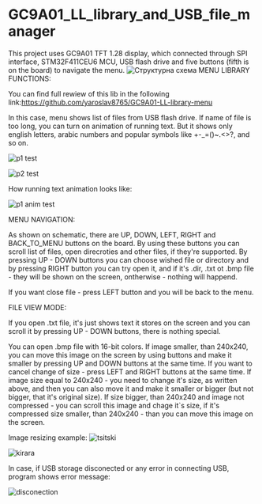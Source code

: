# GC9A01_LL_library_and_USB_file_manager
This project uses GC9A01 TFT 1.28 display, which connected through SPI interface, STM32F411CEU6 MCU, USB flash drive and five buttons (fifth is on the board) to navigate the menu.
![Структурна схема](https://github.com/user-attachments/assets/eebf99fe-2d5c-45fb-b687-529c37e6aa4d)
MENU LIBRARY FUNCTIONS:

You can find full rewiew of this lib in the following link:https://github.com/yaroslav8765/GC9A01-LL-library-menu

In this case, menu shows list of files from USB flash drive. If name of file is too long, you can turn on animation of running text. But it shows only english letters, arabic numbers and popular symbols like +-_=()~.<>?, and so on.

![p1 test](https://github.com/user-attachments/assets/163c0ef5-59e8-4b2e-a07e-19adb5e07d92)

![p2 test](https://github.com/user-attachments/assets/3195bb0b-595a-476c-85ad-a2607def0ebe)

How running text animation looks like:

![p1 anim test](https://github.com/user-attachments/assets/a30331fc-dcc7-4ee5-af06-b3549c68befd)

MENU NAVIGATION:

As shown on schematic, there are UP, DOWN, LEFT, RIGHT and BACK_TO_MENU buttons on the board. By using these buttons you can scroll list of files, open direcroties and other files, if they're supported.
By pressing UP - DOWN buttons you can choose wished file or directory and by pressing RIGHT button you can try open it, and if it's .dir, .txt ot .bmp file - they will be shown on the screen, ontherwise - nothing will happend.

If you want close file - press LEFT button and you will be back to the menu.

FILE VIEW MODE:

If you open .txt file, it's just shows text it stores on the screen and you can scroll it by pressing UP - DOWN buttons, there is nothing special.

You can open .bmp file with 16-bit colors. If image smaller, than 240x240,  you can move this image on the screen by using buttons and make it smaller by pressing UP and DOWN buttons at the same time. If you want to cancel change of size - press LEFT and RIGHT buttons at the same time. If image size equal to 240x240 - you need to change it's size, as written above, and then you can also move it and make it smaller or bigger (but not bigger, that it's original size). If size bigger, than 240x240 and image not compressed - you can scroll this image and chage it`s size, if it's compressed size smaller, than 240x240 - than you can move this image on the screen.

Image resizing example:
![tsitski](https://github.com/user-attachments/assets/0c357a6d-bbc3-4144-a177-3299e0fe5b91)

![kirara](https://github.com/user-attachments/assets/cdcdccc3-f362-41b2-9fcf-5d6db5eaedd8)

In case, if USB storage disconected or any error in connecting USB, program shows error message:

![disconection](https://github.com/user-attachments/assets/86de5ec3-86fa-4f03-9633-363cd54471d7)
